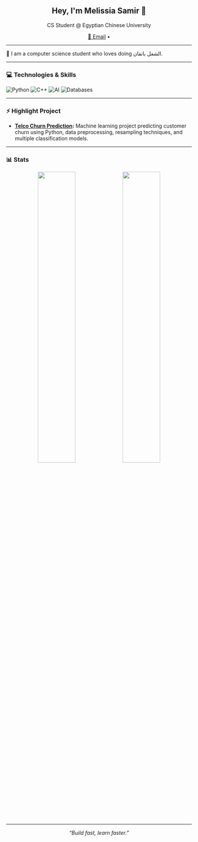 <h2 align="center">Hey, I'm Melissia Samir 👋</h2>
<p align="center">CS Student @ Egyptian Chinese University</p>

<p align="center">
  <a href="mailto:melissia.samir15@gmail.com">📩 Email</a> •
</p>

---

🚀 I am a computer science student who loves doing الشغل باتقان.

---

### 💻 Technologies & Skills
![Python](https://img.shields.io/badge/Python-3776AB?style=flat-square&logo=python&logoColor=white)
![C++](https://img.shields.io/badge/C++-00599C?style=flat-square&logo=c%2B%2B&logoColor=white)
![AI](https://img.shields.io/badge/AI-FF6F61?style=flat-square)
![Databases](https://img.shields.io/badge/Database-4DB33D?style=flat-square)

---

### ⚡ Highlight Project
- **[Telco Churn Prediction](https://github.com/Melissiasamir/churn-prediction):** Machine learning project predicting customer churn using Python, data preprocessing, resampling techniques, and multiple classification models.

---

### 📊 Stats

<p align="center">
  <img src="https://github-readme-stats.vercel.app/api?username=Melissiasamir&show_icons=true&theme=radical" width="45%" />
  <img src="https://github-readme-stats.vercel.app/api/top-langs/?username=Melissiasamir&layout=compact&theme=radical" width="45%" />
</p>

---

<p align="center"><i>“Build fast, learn faster.”</i></p>
